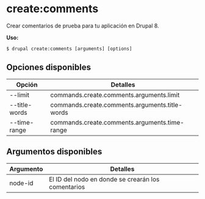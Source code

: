 # create:comments
Crear comentarios de prueba para tu aplicación en Drupal 8.

**Uso:**
```
$ drupal create:comments [arguments] [options] 
```

## Opciones disponibles
Opción | Detalles
-------|-------------
--limit | commands.create.comments.arguments.limit
--title-words | commands.create.comments.arguments.title-words
--time-range | commands.create.comments.arguments.time-range

## Argumentos disponibles
Argumento | Detalles
---------|-------------
node-id | El ID del nodo en donde se crearán los comentarios

